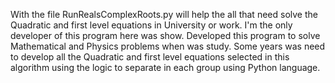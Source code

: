 With the file RunRealsComplexRoots.py will help the all that need solve the Quadratic and first level equations in University or work. 
I'm the only developer of this program here was show. Developed this program to solve Mathematical and Physics problems when was study. 
Some years was need to develop all the Quadratic and first level equations selected in this algorithm using the logic to separate in each group using Python language.
